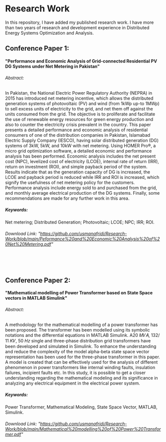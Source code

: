 # Research Work

<p> In this repository, I have added my published research work. I have more than two years of research and development experience in Distributed Energy Systems Optimization and Analysis.</p>


## Conference Paper 1: 
#### "Performance and Economic Analysis of Grid-connected Residential PV DG Systems under Net Metering in Pakistan"

###### Abstract:

<p> In Pakistan, the National Electric Power Regulatory Authority (NEPRA) in 2015 has introduced net metering incentive, which allows the distributed generation systems of photovoltaic (PV) and wind (from 1kWp up-to 1MWp) to sell excess units of electricity to the grid, and net them off against the units consumed from the grid. The objective is to proliferate and facilitate the use of renewable energy resources for green energy production and also to counter the electricity crisis prevalent in the country. This paper presents a detailed performance and economic analysis of residential consumers of one of the distribution companies in Pakistan, Islamabad Electric Supply Company (IESCO), having solar distributed generation (DG) systems of 3kW, 5kW, and 10kW with net metering. Using HOMER Pro®, a micro grid optimization software, a detailed economic and performance analysis has been performed. Economic analysis includes the net present cost (NPC), levelized cost of electricity (LCOE), internal rate of return (IRR), return on investment (ROI), and simple payback period of the system. Results indicate that as the generation capacity of DG is increased, the LCOE and payback period is reduced while IRR and ROI is increased, which signify the usefulness of net metering policy for the customers. Performance analysis include energy sold to and purchased from the grid, and monthly average electrical production of the DG systems. Finally, some recommendations are made for any further work in this area. </p>

##### Keywords: 
Net metering; Distributed Generation; Photovoltaic; LCOE; NPC; IRR; ROI.

###### Download Link: "https://github.com/usmanafridi/Research-Work/blob/main/Peformance%20and%20Economic%20Analysis%20of%20Net%20Metering.pdf"

<br />
<br />

## Conference Paper 2: 
#### "Mathematical modelling of Power Transformer based on State Space vectors in MATLAB Simulink"

###### Abstract:

<p> A methodology for the mathematical modelling of a power transformer has been proposed. The transformer has been modelled using its symbolic notations and the differential equations in MATLAB Simulink. A20 𝑀𝑉𝐴, 132/ 11 𝐾𝑉, 50 𝐻𝑧 single and three-phase distribution grid transformers have been developed and simulated in Simulink. To enhance the understanding and reduce the complexity of the model alpha-beta state space vector representation has been used for the three-phase transformer in this paper. A model is created that can be effectively used for the analysis of different phenomenon in power transformers like internal winding faults, insulation failures, incipient faults etc. In this study, it is possible to get a closer understanding regarding the mathematical modeling and its significance in analyzing any electrical equipment in the electrical power system. </p>

##### Keywords: 
Power Transformer, Mathematical Modeling, State Space Vector, MATLAB, Simulink.

###### Download Link: "https://github.com/usmanafridi/Research-Work/blob/main/Mathematical%20modelling%20of%20Power%20Transformer.pdf"

